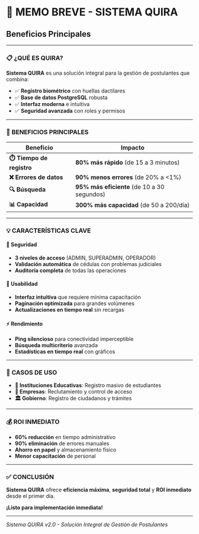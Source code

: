 # 🎯 MEMO BREVE - SISTEMA QUIRA
## Beneficios Principales

---

### 📋 **¿QUÉ ES QUIRA?**

**Sistema QUIRA** es una solución integral para la gestión de postulantes que combina:
- ✅ **Registro biométrico** con huellas dactilares
- ✅ **Base de datos PostgreSQL** robusta
- ✅ **Interfaz moderna** e intuitiva
- ✅ **Seguridad avanzada** con roles y permisos

---

### 🚀 **BENEFICIOS PRINCIPALES**

| **Beneficio** | **Impacto** |
|---------------|-------------|
| **⏱️ Tiempo de registro** | **80% más rápido** (de 15 a 3 minutos) |
| **❌ Errores de datos** | **90% menos errores** (de 20% a <1%) |
| **🔍 Búsqueda** | **95% más eficiente** (de 10 a 30 segundos) |
| **📊 Capacidad** | **300% más capacidad** (de 50 a 200/día) |

---

### 💡 **CARACTERÍSTICAS CLAVE**

#### **🔐 Seguridad**
- **3 niveles de acceso** (ADMIN, SUPERADMIN, OPERADOR)
- **Validación automática** de cédulas con problemas judiciales
- **Auditoría completa** de todas las operaciones

#### **📱 Usabilidad**
- **Interfaz intuitiva** que requiere mínima capacitación
- **Paginación optimizada** para grandes volúmenes
- **Actualizaciones en tiempo real** sin recargas

#### **⚡ Rendimiento**
- **Ping silencioso** para conectividad imperceptible
- **Búsqueda multicriterio** avanzada
- **Estadísticas en tiempo real** con gráficos

---

### 🎯 **CASOS DE USO**

- **🏫 Instituciones Educativas**: Registro masivo de estudiantes
- **🏢 Empresas**: Reclutamiento y control de acceso
- **🏛️ Gobierno**: Registro de ciudadanos y trámites

---

### 💰 **ROI INMEDIATO**

- **60% reducción** en tiempo administrativo
- **90% eliminación** de errores manuales
- **Ahorro en papel** y almacenamiento físico
- **Menor capacitación** de personal

---

### ✅ **CONCLUSIÓN**

**Sistema QUIRA** ofrece **eficiencia máxima**, **seguridad total** y **ROI inmediato** desde el primer día.

**¡Listo para implementación inmediata!**

---

*Sistema QUIRA v2.0 - Solución Integral de Gestión de Postulantes*


